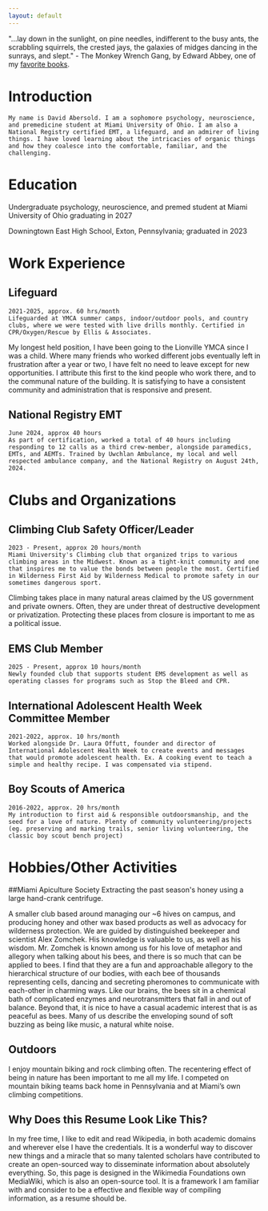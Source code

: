 ```yaml
---
layout: default
---
```

"...lay down in the sunlight, on pine needles, indifferent to the busy ants, the scrabbling squirrels, the crested jays, the galaxies of midges dancing in the sunrays, and slept." - The Monkey Wrench Gang, by Edward Abbey, one of my [favorite books](./favorite-books.html).

# Introduction

    My name is David Abersold. I am a sophomore psychology, neuroscience, and premedicine student at Miami University of Ohio. I am also a National Registry certified EMT, a lifeguard, and an admirer of living things. I have loved learning about the intricacies of organic things and how they coalesce into the comfortable, familiar, and the challenging.

# Education

Undergraduate psychology, neuroscience, and premed student at Miami University of Ohio graduating in 2027

Downingtown East High School, Exton, Pennsylvania; graduated in 2023 

# Work Experience

## Lifeguard

    2021-2025, approx. 60 hrs/month
    Lifeguarded at YMCA summer camps, indoor/outdoor pools, and country clubs, where we were tested with live drills monthly. Certified in CPR/Oxygen/Rescue by Ellis & Associates.

My longest held position, I have been going to the Lionville YMCA since I was a child. Where many friends who worked different jobs eventually left in frustration after a year or two, I have felt no need to leave except for new opportunities. I attribute this first to the kind people who work there, and to the communal nature of the building. It is satisfying to have a consistent community and administration that is responsive and present.


## National Registry EMT

    June 2024, approx 40 hours
    As part of certification, worked a total of 40 hours including responding to 12 calls as a third crew-member, alongside paramedics, EMTs, and AEMTs. Trained by Uwchlan Ambulance, my local and well respected ambulance company, and the National Registry on August 24th, 2024.

  
# Clubs and Organizations

## Climbing Club Safety Officer/Leader

    2023 - Present, approx 20 hours/month
    Miami University's Climbing club that organized trips to various climbing areas in the Midwest. Known as a tight-knit community and one that inspires me to value the bonds between people the most. Certified in Wilderness First Aid by Wilderness Medical to promote safety in our sometimes dangerous sport.

Climbing takes place in many natural areas claimed by the US government and private owners. Often, they are under threat of destructive development or privatization. Protecting these places from closure is important to me as a political issue.

## EMS Club Member

    2025 - Present, approx 10 hours/month
    Newly founded club that supports student EMS development as well as operating classes for programs such as Stop the Bleed and CPR.

## International Adolescent Health Week Committee Member

    2021-2022, approx. 10 hrs/month
    Worked alongside Dr. Laura Offutt, founder and director of International Adolescent Health Week to create events and messages that would promote adolescent health. Ex. A cooking event to teach a simple and healthy recipe. I was compensated via stipend.

## Boy Scouts of America

    2016-2022, approx. 20 hrs/month
    My introduction to first aid & responsible outdoorsmanship, and the seed for a love of nature. Plenty of community volunteering/projects (eg. preserving and marking trails, senior living volunteering, the classic boy scout bench project)


# Hobbies/Other Activities

##Miami Apiculture Society
Extracting the past season's honey using a large hand-crank centrifuge.

A smaller club based around managing our ~6 hives on campus, and producing honey and other wax based products as well as advocacy for wilderness protection. We are guided by distinguished beekeeper and scientist Alex Zomchek. His knowledge is valuable to us, as well as his wisdom. Mr. Zomchek is known among us for his love of metaphor and allegory when talking about his bees, and there is so much that can be applied to bees. I find that they are a fun and approachable allegory to the hierarchical structure of our bodies, with each bee of thousands representing cells, dancing and secreting pheromones to communicate with each-other in charming ways. Like our brains, the bees sit in a chemical bath of complicated enzymes and neurotransmitters that fall in and out of balance. Beyond that, it is nice to have a casual academic interest that is as peaceful as bees. Many of us describe the enveloping sound of soft buzzing as being like music, a natural white noise.

## Outdoors

I enjoy mountain biking and rock climbing often. The recentering effect of being in nature has been important to me all my life. I competed on mountain biking teams back home in Pennsylvania and at Miami’s own climbing competitions.  

## Why Does this Resume Look Like This?

In my free time, I like to edit and read Wikipedia, in both academic domains and wherever else I have the credentials. It is a wonderful way to discover new things and a miracle that so many talented scholars have contributed to create an open-sourced way to disseminate information about absolutely everything. So, this page is designed in the Wikimedia Foundations own MediaWiki, which is also an open-source tool. It is a framework I am familiar with and consider to be a effective and flexible way of compiling information, as a resume should be. 
